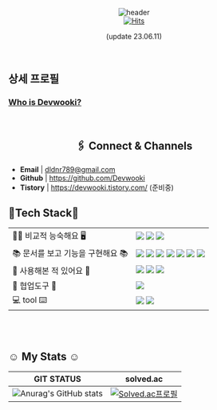 
<div align="center">

![header](https://capsule-render.vercel.app/api?color=809Ead&type=cylinder&text=WOOKI&reversal=true&height=250&section=header&fontColor=f0f3ff)
  </br>
  [![Hits](https://hits.seeyoufarm.com/api/count/incr/badge.svg?url=https%3A%2F%2Fgithub.com%2Fgmzuddl&count_bg=%23AEAEAE&title_bg=%23005487&icon=java.svg&icon_color=%23E7E7E7&title=hits&edge_flat=false)](https://hits.seeyoufarm.com) 
  
(update 23.06.11)

</div>

<br>

## 상세 프로필 
### [Who is Devwooki?](https://wookdev.notion.site/wookdev/Devwooki-Profile-84b64724f444442ca2b3a3da537ee295)


                                        


</br>
<div align="center">
  
## 🖇️ Connect & Channels
</div>

- **Email** | dldnr789@gmail.com
- **Github** | https://github.com/Devwooki
- **Tistory** | https://devwooki.tistory.com/ (준비중)

## 🔨Tech Stack🔧
|||
|---|---|
|🧑🏻 비교적 능숙해요 🖥️|<img src="https://img.shields.io/badge/JAVA-007396?style=for-the-badge&logo=Java&logoColor=white"> <img src="https://img.shields.io/badge/MySQL-4479A1?style=for-the-badge&logo=MySQL&logoColor=white"> <img src="https://img.shields.io/badge/JSP-007396?style=for-the-badge&logoColor=white">|
| 📚 문서를 보고 기능을 구현해요 📚| <img src="https://img.shields.io/badge/Spring-6DB33F?style=for-the-badge&logo=Spring&logoColor=white"> <img src="https://img.shields.io/badge/springboot-6DB33F?style=for-the-badge&logo=springboot&logoColor=white"> <img src="https://img.shields.io/badge/Vue.js-35495E?style=for-the-badge&logo=vuedotjs&logoColor=4FC08D"> <img src="https://img.shields.io/badge/JavaScript-F7DF1E?style=for-the-badge&logo=JavaScript&logoColor=white"> <img src="https://img.shields.io/badge/HTML5-E34F26?style=for-the-badge&logo=HTML5&logoColor=white"> <img src="https://img.shields.io/badge/CSS3-1572B6?style=for-the-badge&logo=CSS3&logoColor=white"> <img src="https://img.shields.io/badge/MyBatis-A8B9CC?style=for-the-badge&logo=&logoColor=white"/>|
| 👀 사용해본 적 있어요 👀 |<img src="https://img.shields.io/badge/Python-007ACC?style=for-the-badge&logo=Python&logoColor=white"> <img src="https://img.shields.io/badge/C-A8B9CC?style=for-the-badge&logo=C&logoColor=white"> <img src="https://img.shields.io/badge/jmeter-lightgrey?style=for-the-badge&">|
| 🤝 협업도구 🤝 | <img src="https://img.shields.io/badge/github-181717?style=for-the-badge&logo=github&logoColor=white">|
| 💻 tool ⌨️|<img src="https://img.shields.io/badge/IntelliJ-000000?style=for-the-badge&logo=IntelliJ IDEA&logoColor=white"> <img src="https://img.shields.io/badge/Eclipse-2C2255?style=for-the-badge&logo=Eclipse%20IDE&logoColor=white">|
</br>
</br>

## ☺️ My Stats ☺️

|GIT STATUS|solved.ac|
|---|---|
|![Anurag's GitHub stats](https://github-readme-stats.vercel.app/api?username=Devwooki&show_icons=true&theme=tokyonight)| [![Solved.ac프로필](http://mazassumnida.wtf/api/generate_badge?boj=dldnr789)](https://solved.ac/profile/dldnr789)|  
</div>

